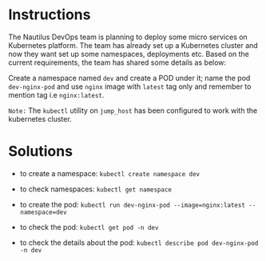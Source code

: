 # Instructions

The Nautilus DevOps team is planning to deploy some micro services on Kubernetes platform. The team has already set up a Kubernetes cluster and now they want set up some namespaces, deployments etc. Based on the current requirements, the team has shared some details as below:

Create a namespace named `dev` and create a POD under it; name the pod `dev-nginx-pod` and use `nginx` image with `latest` tag only and remember to mention tag i.e `nginx:latest`.

`Note:` The `kubectl` utility on `jump_host` has been configured to work with the kubernetes cluster.

# Solutions

- to create a namespace: `kubectl create namespace dev`

- to check namespaces: `kubectl get namespace`

- to create the pod: `kubectl run dev-nginx-pod --image=nginx:latest --namespace=dev`

- to check the pod: `kubectl get pod -n dev`

- to check the details about the pod: `kubectl describe pod dev-nginx-pod -n dev`

